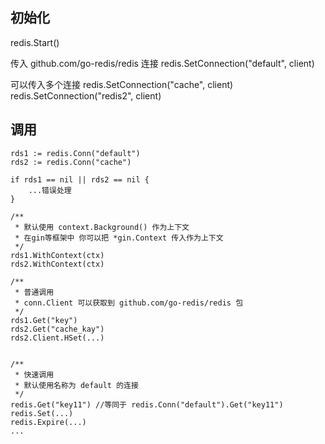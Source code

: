 ## 初始化

redis.Start()

传入 github.com/go-redis/redis 连接 redis.SetConnection("default", client)

可以传入多个连接 redis.SetConnection("cache", client)
redis.SetConnection("redis2", client)

## 调用

```
rds1 := redis.Conn("default")
rds2 := redis.Conn("cache")

if rds1 == nil || rds2 == nil {
    ...错误处理
}

/**
 * 默认使用 context.Background() 作为上下文 
 * 在gin等框架中 你可以把 *gin.Context 传入作为上下文
 */
rds1.WithContext(ctx)
rds2.WithContext(ctx)

/**
 * 普通调用
 * conn.Client 可以获取到 github.com/go-redis/redis 包
 */
rds1.Get("key")
rds2.Get("cache_kay")
rds2.Client.HSet(...) 


/**
 * 快速调用
 * 默认使用名称为 default 的连接
 */  
redis.Get("key11") //等同于 redis.Conn("default").Get("key11")
redis.Set(...)
redis.Expire(...)
...

```

